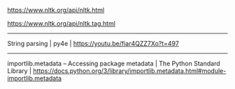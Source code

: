https://www.nltk.org/api/nltk.html

https://www.nltk.org/api/nltk.tag.html

____

String parsing | py4e | https://youtu.be/fiar4QZZ7Xo?t=497

____

importlib.metadata – Accessing package metadata | The Python Standard Library | https://docs.python.org/3/library/importlib.metadata.html#module-importlib.metadata

